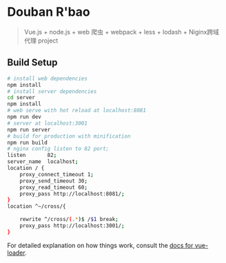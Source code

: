 # Douban R'bao

> Vue.js + node.js + web 爬虫 + webpack + less + lodash + Niginx跨域代理
project

## Build Setup

``` bash
# install web dependencies
npm install
# install server dependencies
cd server
npm install
# web serve with hot reload at localhost:8081
npm run dev
# server at localhost:3001
npm run server
# build for production with minification
npm run build
# nginx config listen to 82 port;
listen       82;
server_name  localhost;
location / {
    proxy_connect_timeout 1; 
    proxy_send_timeout 30; 
    proxy_read_timeout 60;
    proxy_pass http://localhost:8081/;
}
location ^~/cross/{
    
    rewrite ^/cross/(.*)$ /$1 break;
    proxy_pass http://localhost:3001/;
}
```

For detailed explanation on how things work, consult the [docs for vue-loader](http://vuejs.github.io/vue-loader).

